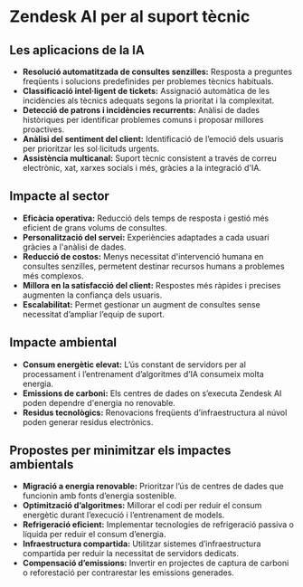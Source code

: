 # Zendesk AI per al suport tècnic

## Les aplicacions de la IA
- **Resolució automatitzada de consultes senzilles:** Resposta a preguntes freqüents i solucions predefinides per problemes tècnics habituals.
- **Classificació intel·ligent de tickets:** Assignació automàtica de les incidències als tècnics adequats segons la prioritat i la complexitat.
- **Detecció de patrons i incidències recurrents:** Anàlisi de dades històriques per identificar problemes comuns i proposar millores proactives.
- **Anàlisi del sentiment del client:** Identificació de l’emoció dels usuaris per prioritzar les sol·licituds urgents.
- **Assistència multicanal:** Suport tècnic consistent a través de correu electrònic, xat, xarxes socials i més, gràcies a la integració d'IA.

## Impacte al sector
- **Eficàcia operativa:** Reducció dels temps de resposta i gestió més eficient de grans volums de consultes.
- **Personalització del servei:** Experiències adaptades a cada usuari gràcies a l'anàlisi de dades.
- **Reducció de costos:** Menys necessitat d'intervenció humana en consultes senzilles, permetent destinar recursos humans a problemes més complexos.
- **Millora en la satisfacció del client:** Respostes més ràpides i precises augmenten la confiança dels usuaris.
- **Escalabilitat:** Permet gestionar un augment de consultes sense necessitat d’ampliar l’equip de suport.

## Impacte ambiental
- **Consum energètic elevat:** L’ús constant de servidors per al processament i l’entrenament d’algoritmes d’IA consumeix molta energia.
- **Emissions de carboni:** Els centres de dades on s’executa Zendesk AI poden dependre d'energia no renovable.
- **Residus tecnològics:** Renovacions freqüents d’infraestructura al núvol poden generar residus electrònics.

## Propostes per minimitzar els impactes ambientals
- **Migració a energia renovable:** Prioritzar l’ús de centres de dades que funcionin amb fonts d’energia sostenible.
- **Optimització d’algoritmes:** Millorar el codi per reduir el consum energètic durant l’execució i l’entrenament de models.
- **Refrigeració eficient:** Implementar tecnologies de refrigeració passiva o líquida per reduir el consum d’energia.
- **Infraestructura compartida:** Utilitzar sistemes d’infraestructura compartida per reduir la necessitat de servidors dedicats.
- **Compensació d’emissions:** Invertir en projectes de captura de carboni o reforestació per contrarestar les emissions generades.

